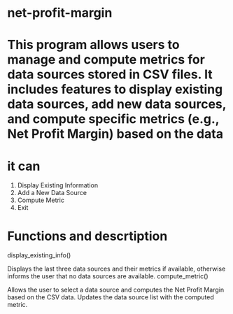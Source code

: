 # net-profit-margin
# This program allows users to manage and compute metrics for data sources stored in CSV files. It includes features to display existing data sources, add new data sources, and compute specific metrics (e.g., Net Profit Margin) based on the data
# it can 
 1. Display Existing Information
 2. Add a New Data Source
 3. Compute Metric
 4. Exit
# Functions and descrtiption 
display_existing_info()

Displays the last three data sources and their metrics if available, otherwise informs the user that no data sources are available.
compute_metric()

Allows the user to select a data source and computes the Net Profit Margin based on the CSV data. Updates the data source list with the computed metric.

